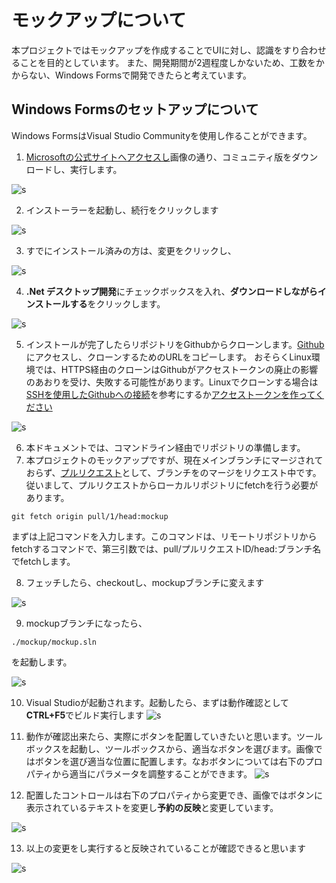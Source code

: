 # モックアップについて

本プロジェクトではモックアップを作成することでUIに対し、認識をすり合わせることを目的としています。
また、開発期間が2週程度しかないため、工数をかからない、Windows Formsで開発できたらと考えています。

## Windows Formsのセットアップについて

Windows FormsはVisual Studio Communityを使用し作ることができます。

1. [Microsoftの公式サイトへアクセスし](https://visualstudio.microsoft.com/ja/downloads/)画像の通り、コミュニティ版をダウンロードし、実行します。

![s](./static/1.png)

2. インストーラーを起動し、続行をクリックします

![s](./static/2.png)

3. すでにインストール済みの方は、変更をクリックし、

![s](./static/3.png)

4. **.Net デスクトップ開発**にチェックボックスを入れ、**ダウンロードしながらインストールする**をクリックします。

![s](./static/4.png)

5. インストールが完了したらリポジトリをGithubからクローンします。[Github](https://github.com/R6-B2-SDPL2/car_management_system)にアクセスし、クローンするためのURLをコピーします。
おそらくLinux環境では、HTTPS経由のクローンはGithubがアクセストークンの廃止の影響のあおりを受け、失敗する可能性があります。Linuxでクローンする場合は[SSHを使用したGithubへの接続](https://docs.github.com/ja/authentication/connecting-to-github-with-ssh)を参考にするか[アクセストークンを作ってください](https://docs.github.com/ja/authentication/keeping-your-account-and-data-secure/managing-your-personal-access-tokens)

![s](./static/5.png)

6. 本ドキュメントでは、コマンドライン経由でリポジトリの準備します。
7. 本プロジェクトのモックアップですが、現在メインブランチにマージされておらず、[プルリクエスト](https://github.com/R6-B2-SDPL2/car_management_system/pull/1)として、ブランチをのマージをリクエスト中です。従いまして、プルリクエストからローカルリポジトリにfetchを行う必要があります。

```shell
git fetch origin pull/1/head:mockup
```

まずは上記コマンドを入力します。このコマンドは、リモートリポジトリからfetchするコマンドで、第三引数では、pull/プルリクエストID/head:ブランチ名でfetchします。

8. フェッチしたら、checkoutし、mockupブランチに変えます

![s](./static/8.png)

9. mockupブランチになったら、

```shell
./mockup/mockup.sln
```

を起動します。

![s](./static/9.png)

10. Visual Studioが起動されます。起動したら、まずは動作確認として**CTRL+F5**でビルド実行します
![s](./static/10.png)


11. 動作が確認出来たら、実際にボタンを配置していきたいと思います。ツールボックスを起動し、ツールボックスから、適当なボタンを選びます。画像ではボタンを選び適当な位置に配置します。なおボタンについては右下のプロパティから適当にパラメータを調整することができます。
![s](./static/11.png)

12. 配置したコントロールは右下のプロパティから変更でき、画像ではボタンに表示されているテキストを変更し**予約の反映**と変更しています。

![s](./static/12.png)

13. 以上の変更をし実行すると反映されていることが確認できると思います

![s](./static/13.png)
